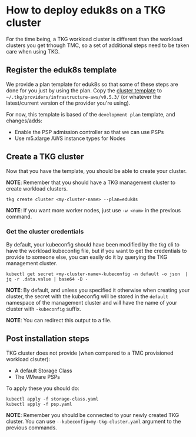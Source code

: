 # How to deploy eduk8s on a TKG cluster
For the time being, a TKG workload cluster is different than the workload clusters you get trhough TMC, so a set of additional steps need to be taken care when using TKG.


## Register the eduk8s template
We provide a plan template for eduk8s so that some of these steps are done for you just by using the plan. Copy the [cluster template](cluster-template-eduk8s.yaml) to `~/.tkg/providers/infrastructure-aws/v0.5.3/` (or whatever the latest/current version of the provider you're using).

For now, this template is based of the `development plan` template, and changes/adds:
* Enable the PSP admission controller so that we can use PSPs
* Use m5.xlarge AWS instance types for Nodes

## Create a TKG cluster
Now that you have the template, you should be able to create your cluster.

__NOTE__: Remember that you should have a TKG management cluster to create workload clusters.

```
tkg create cluster <my-cluster-name> --plan=eduk8s
```

__NOTE__: If you want more worker nodes, just use `-w <num>` in the previous command.

### Get the cluster credentials
By default, your kubeconfig should have been modified by the tkg cli to have the workload kubeconfig file, but if you want to get the credentials to provide to someone else, you can easily do it by querying the TKG management cluster.

```
kubectl get secret <my-cluster-name>-kubeconfig -n default -o json  | jq -r .data.value | base64 -D -
```

__NOTE__: By default, and unless you specified it otherwise when creating your cluster, the secret with the kubeconfig will be stored in the `default` namespace of the management cluster and will have the name of your cluster with `-kubeconfig` suffix.

__NOTE__: You can redirect this output to a file.

## Post installation steps
TKG cluster does not provide (when compared to a TMC provisioned workload clsuter):

* A default Storage Class
* The VMware PSPs

To apply these you should do:

```
kubectl apply -f storage-class.yaml
kubectl apply -f psp.yaml
```

__NOTE__: Remember you should be connected to your newly created TKG cluster. You can use `--kubeconfig=my-tkg-cluster.yaml` argument to the previous commands.